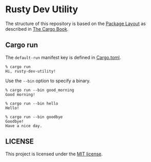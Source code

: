 # Rusty Dev Utility

The structure of this repository is based on the [Package Layout](https://doc.rust-lang.org/cargo/guide/project-layout.html) as described in [The Cargo Book](https://doc.rust-lang.org/cargo/index.html).

## Cargo run

The `default-run` manifest key is defined in [Cargo.toml](Cargo.toml).

```
% cargo run
Hi, rusty-dev-utility!
```

Use the `--bin` option to specify a binary.

```
% cargo run --bin good_morning
Good morning!
```

```
% cargo run --bin hello
Hello!
```

```
% cargo run --bin goodbye
Goodbye!
Have a nice day.
```

## LICENSE

This project is licensed under the [MIT license](LICENSE).
